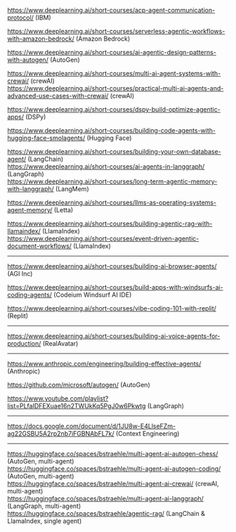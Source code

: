 https://www.deeplearning.ai/short-courses/acp-agent-communication-protocol/ (IBM)  

https://www.deeplearning.ai/short-courses/serverless-agentic-workflows-with-amazon-bedrock/ (Amazon Bedrock)  

https://www.deeplearning.ai/short-courses/ai-agentic-design-patterns-with-autogen/ (AutoGen)  

https://www.deeplearning.ai/short-courses/multi-ai-agent-systems-with-crewai/ (crewAI)  
https://www.deeplearning.ai/short-courses/practical-multi-ai-agents-and-advanced-use-cases-with-crewai/ (crewAI)  

https://www.deeplearning.ai/short-courses/dspy-build-optimize-agentic-apps/ (DSPy)

https://www.deeplearning.ai/short-courses/building-code-agents-with-hugging-face-smolagents/ (Hugging Face)  

https://www.deeplearning.ai/short-courses/building-your-own-database-agent/ (LangChain)  
https://www.deeplearning.ai/short-courses/ai-agents-in-langgraph/ (LangGraph)  
https://www.deeplearning.ai/short-courses/long-term-agentic-memory-with-langgraph/ (LangMem)  

https://www.deeplearning.ai/short-courses/llms-as-operating-systems-agent-memory/ (Letta)  

https://www.deeplearning.ai/short-courses/building-agentic-rag-with-llamaindex/ (LlamaIndex)  
https://www.deeplearning.ai/short-courses/event-driven-agentic-document-workflows/ (LlamaIndex)  

---

https://www.deeplearning.ai/short-courses/building-ai-browser-agents/ (AGI Inc)  

https://www.deeplearning.ai/short-courses/build-apps-with-windsurfs-ai-coding-agents/ (Codeium Windsurf AI IDE)  

https://www.deeplearning.ai/short-courses/vibe-coding-101-with-replit/ (Replit)  

---

https://www.deeplearning.ai/short-courses/building-ai-voice-agents-for-production/ (RealAvatar)

---

https://www.anthropic.com/engineering/building-effective-agents/ (Anthropic)  

https://github.com/microsoft/autogen/ (AutoGen)  

https://www.youtube.com/playlist?list=PLfaIDFEXuae16n2TWUkKq5PgJ0w6Pkwtg (LangGraph)  

---

https://docs.google.com/document/d/1JU8w-E4LlseFZm-ag22GSBU5A2rp2nb7iFGBNAbFL7k/ (Context Engineering)  

---

https://huggingface.co/spaces/bstraehle/multi-agent-ai-autogen-chess/ (AutoGen, multi-agent)  
https://huggingface.co/spaces/bstraehle/multi-agent-ai-autogen-coding/ (AutoGen, multi-agent)  
https://huggingface.co/spaces/bstraehle/multi-agent-ai-crewai/ (crewAI, multi-agent)  
https://huggingface.co/spaces/bstraehle/multi-agent-ai-langgraph/ (LangGraph, multi-agent)  
https://huggingface.co/spaces/bstraehle/agentic-rag/ (LangChain & LlamaIndex, single agent)  
